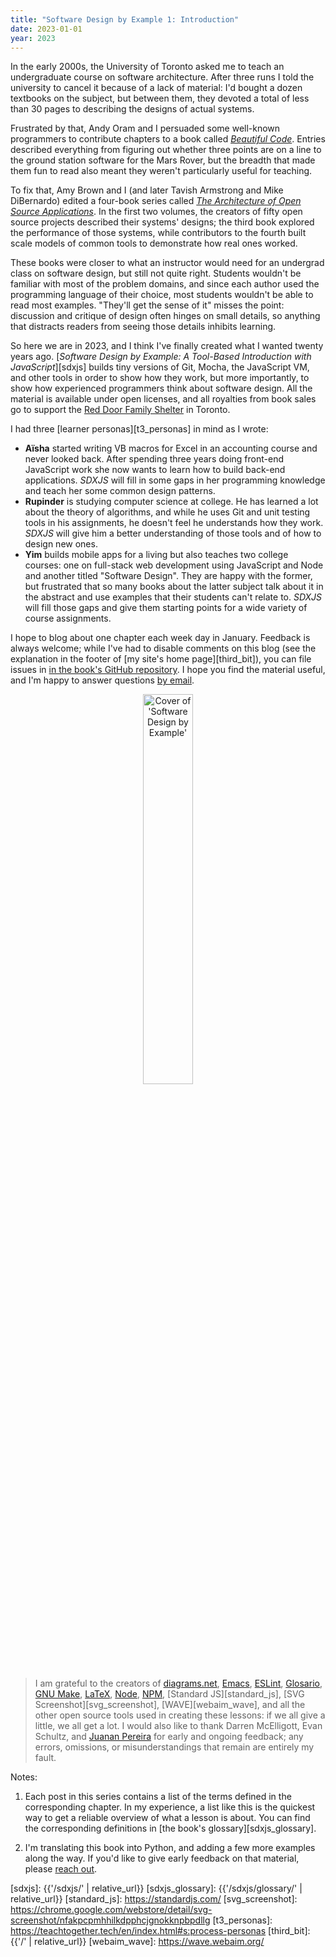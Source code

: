 ```yaml
---
title: "Software Design by Example 1: Introduction"
date: 2023-01-01
year: 2023
---
```


In the early 2000s,
the University of Toronto asked me to teach an undergraduate course on software architecture.
After three runs I told the university to cancel it because of a lack of material:
I'd bought a dozen textbooks on the subject,
but between them,
they devoted a total of less than 30 pages to describing the designs of actual systems.

Frustrated by that,
Andy Oram and I persuaded some well-known programmers to contribute chapters
to a book called [*Beautiful Code*][bc].
Entries described everything from figuring out whether three points are on a line
to the ground station software for the Mars Rover,
but the breadth that made them fun to read
also meant they weren't particularly useful for teaching.

To fix that,
Amy Brown and I
(and later Tavish Armstrong and Mike DiBernardo)
edited a four-book series called [*The Architecture of Open Source Applications*][aosa].
In the first two volumes,
the creators of fifty open source projects described their systems' designs;
the third book explored the performance of those systems,
while contributors to the fourth built scale models of common tools
to demonstrate how real ones worked.

These books were closer to what an instructor would need for an undergrad class on software design,
but still not quite right.
Students wouldn't be familiar with most of the problem domains,
and since each author used the programming language of their choice,
most students wouldn't be able to read most examples.
"They'll get the sense of it" misses the point:
discussion and critique of design often hinges on small details,
so anything that distracts readers from seeing those details inhibits learning.

So here we are in 2023,
and I think I've finally created what I wanted twenty years ago.
[*Software Design by Example: A Tool-Based Introduction with JavaScript*][sdxjs]
builds tiny versions of Git, Mocha, the JavaScript VM, and other tools
in order to show how they work,
but more importantly,
to show how experienced programmers think about software design.
All the material is available under open licenses,
and all royalties from book sales go to support the [Red Door Family Shelter][red_door] in Toronto.

I had three [learner personas][t3_personas] in mind as I wrote:

-   **Aïsha** started writing VB macros for Excel in an accounting course and never looked back.
    After spending three years doing front-end JavaScript work
    she now wants to learn how to build back-end applications.
    *SDXJS* will fill in some gaps in her programming knowledge
    and teach her some common design patterns.
-   **Rupinder** is studying computer science at college.
    He has learned a lot about the theory of algorithms,
    and while he uses Git and unit testing tools in his assignments,
    he doesn't feel he understands how they work.
    *SDXJS* will give him a better understanding of those tools
    and of how to design new ones.
-   **Yim** builds mobile apps for a living
    but also teaches two college courses:
    one on full-stack web development using JavaScript and Node
    and another titled "Software Design".
    They are happy with the former,
    but frustrated that so many books about the latter subject talk about it in the abstract
    and use examples that their students can't relate to.
    *SDXJS* will fill those gaps
    and give them starting points for a wide variety of course assignments.

I hope to blog about one chapter each week day in January.
Feedback is always welcome;
while I've had to disable comments on this blog
(see the explanation in the footer of [my site's home page][third_bit]),
you can file issues in [in the book's GitHub repository][book_repo].
I hope you find the material useful,
and I'm happy to answer questions [by email][contact].

<div align="center">
  <img src="{{'/files/bib/sdxjs-cover.png' | relative_url}}" alt="Cover of 'Software Design by Example'" width="40%" />
</div>

> I am grateful to the creators of [diagrams.net][diagrams_net],
> [Emacs][emacs],
> [ESLint][eslint],
> [Glosario][glosario],
> [GNU Make][gnu_make],
> [LaTeX][latex],
> [Node][nodejs],
> [NPM][npm],
> [Standard JS][standard_js],
> [SVG Screenshot][svg_screenshot],
> [WAVE][webaim_wave],
> and all the other open source tools used in creating these lessons:
> if we all give a little,
> we all get a lot.
> I would also like to thank Darren McElligott, Evan Schultz, and [Juanan Pereira][pereira_juanan]
> for early and ongoing feedback;
> any errors, omissions, or misunderstandings that remain are entirely my fault.

Notes:

1.  Each post in this series contains a list of the terms defined in the corresponding chapter.
    In my experience, a list like this is the quickest way to get a reliable overview
    of what a lesson is about.
    You can find the corresponding definitions in [the book's glossary][sdxjs_glossary].

2.  I'm translating this book into Python, and adding a few more examples along the way.
    If you'd like to give early feedback on that material, please [reach out][contact].

[aosa]: https://aosabook.org/
[bc]: https://www.oreilly.com/library/view/beautiful-code/9780596510046/
[book_repo]: https://github.com/gvwilson/sdxjs/
[contact]: mailto:{{site.author.email}}
[diagrams_net]: https://www.diagrams.net/
[emacs]: https://www.gnu.org/software/emacs/
[eslint]: https://eslint.org/
[glosario]: https://github.com/carpentries/glosario
[gnu_make]: https://www.gnu.org/software/make/
[ivy]: https://www.dmulholl.com/docs/ivy/dev/
[latex]: https://www.latex-project.org/
[nodejs]: https://nodejs.org/en/
[npm]: https://www.npmjs.com/
[pereira_juanan]: https://ikasten.io/
[red_door]: https://www.reddoorshelter.ca/
[sdxjs]: {{'/sdxjs/' | relative_url}}
[sdxjs_glossary]: {{'/sdxjs/glossary/' | relative_url}}
[standard_js]: https://standardjs.com/
[svg_screenshot]: https://chrome.google.com/webstore/detail/svg-screenshot/nfakpcpmhhilkdpphcjgnokknpbpdllg
[t3_personas]: https://teachtogether.tech/en/index.html#s:process-personas
[third_bit]: {{'/' | relative_url}}
[webaim_wave]: https://wave.webaim.org/
